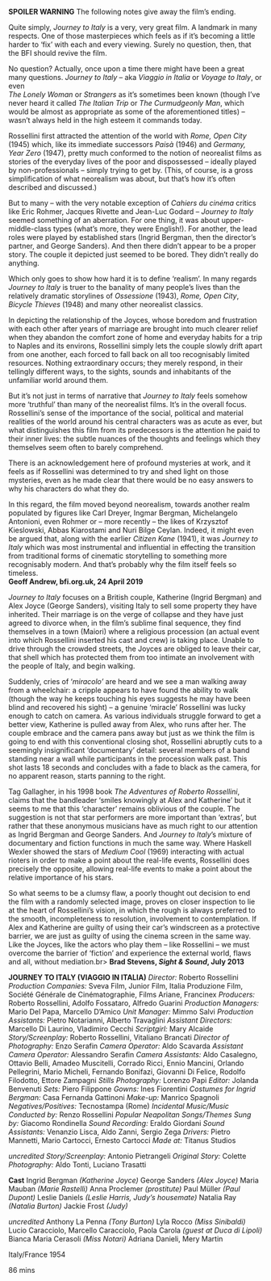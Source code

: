 
**SPOILER WARNING** The following notes give away the film’s ending.

Quite simply, _Journey to Italy_ is a very, very great film. A landmark in many respects. One of those masterpieces which feels as if it’s becoming a little harder to ‘fix’ with each and every viewing. Surely no question, then, that the BFI should revive the film.

No question? Actually, once upon a time there might have been a great many questions. _Journey to Italy_ – aka _Viaggio in Italia_ or _Voyage to Italy_, or even  
_The Lonely Woman_ or _Strangers_ as it’s sometimes been known (though I’ve never heard it called _The Italian Trip_ or _The Curmudgeonly Man_, which would be almost as appropriate as some of the aforementioned titles) – wasn’t always held in the high esteem it commands today.

Rossellini first attracted the attention of the world with _Rome, Open City_ (1945) which, like its immediate successors _Paisà_ (1946) and _Germany, Year Zero_ (1947), pretty much conformed to the notion of neorealist films as stories of the everyday lives of the poor and dispossessed – ideally played by non-professionals – simply trying to get by. (This, of course, is a gross simplification of what neorealism was about, but that’s how it’s often described and discussed.)

But to many – with the very notable exception of _Cahiers du cinéma_ critics like Eric Rohmer, Jacques Rivette and Jean-Luc Godard – _Journey to Italy_ seemed something of an aberration. For one thing, it was about upper-middle-class types (what’s more, they were English!). For another, the lead roles were played by established stars (Ingrid Bergman, then the director’s partner, and George Sanders). And then there didn’t appear to be a proper story. The couple it depicted just seemed to be bored. They didn’t really do anything.

Which only goes to show how hard it is to define ‘realism’. In many regards _Journey to Italy_ is truer to the banality of many people’s lives than the relatively dramatic storylines of _Ossessione_ (1943), _Rome, Open City_, _Bicycle Thieves_ (1948) and many other neorealist classics.

In depicting the relationship of the Joyces, whose boredom and frustration with each other after years of marriage are brought into much clearer relief when they abandon the comfort zone of home and everyday habits for a trip to Naples and its environs, Rossellini simply lets the couple slowly drift apart from one another, each forced to fall back on all too recognisably limited resources. Nothing extraordinary occurs; they merely respond, in their tellingly different ways, to the sights, sounds and inhabitants of the unfamiliar world around them.

But it’s not just in terms of narrative that _Journey to Italy_ feels somehow more ‘truthful’ than many of the neorealist films. It’s in the overall focus. Rossellini’s sense of the importance of the social, political and material realities of the world around his central characters was as acute as ever, but what distinguishes this film from its predecessors is the attention he paid to their inner lives: the subtle nuances of the thoughts and feelings which they themselves seem often to barely comprehend.

There is an acknowledgement here of profound mysteries at work, and it feels as if Rossellini was determined to try and shed light on those mysteries, even as he made clear that there would be no easy answers to why his characters do what they do.

In this regard, the film moved beyond neorealism, towards another realm populated by figures like Carl Dreyer, Ingmar Bergman, Michelangelo Antonioni, even Rohmer or – more recently – the likes of Krzysztof Kieslowski, Abbas Kiarostami and Nuri Bilge Ceylan. Indeed, it might even be argued that, along with the earlier _Citizen Kane_ (1941), it was _Journey to Italy_ which was most instrumental and influential in effecting the transition from traditional forms of cinematic storytelling to something more recognisably modern. And that’s probably why the film itself feels so timeless.<br>
**Geoff Andrew, bfi.org.uk, 24 April 2019**

_Journey to Italy_ focuses on a British couple, Katherine (Ingrid Bergman) and Alex Joyce (George Sanders), visiting Italy to sell some property they have inherited. Their marriage is on the verge of collapse and they have just agreed to divorce when, in the film’s sublime final sequence, they find themselves in a town (Maiori) where a religious procession (an actual event into which Rossellini inserted his cast and crew) is taking place. Unable to drive through the crowded streets, the Joyces are obliged to leave their car, that shell which has protected them from too intimate an involvement with the people of Italy, and begin walking.

Suddenly, cries of ‘_miracolo’_ are heard and we see a man walking away from a wheelchair: a cripple appears to have found the ability to walk (though the way he keeps touching his eyes suggests he may have been blind and recovered his sight) – a genuine ‘miracle’ Rossellini was lucky enough to catch on camera. As various individuals struggle forward to get a better view, Katherine is pulled away from Alex, who runs after her. The couple embrace and the camera pans away but just as we think the film is going to end with this conventional closing shot, Rossellini abruptly cuts to a seemingly insignificant ‘documentary’ detail: several members of a band standing near a wall while participants in the procession walk past. This shot lasts 18 seconds and concludes with a fade to black as the camera, for no apparent reason, starts panning to the right.

Tag Gallagher, in his 1998 book _The Adventures of Roberto Rossellini_, claims that the bandleader ‘smiles knowingly at Alex and Katherine’ but it seems to me that this ‘character’ remains oblivious of the couple. The suggestion is not that star performers are more important than ‘extras’, but rather that these anonymous musicians have as much right to our attention as Ingrid Bergman and George Sanders. And _Journey to Italy_’s mixture of documentary and fiction functions in much the same way. Where Haskell Wexler showed the stars of _Medium Cool_ (1969) interacting with actual rioters in order to make a point about the real-life events, Rossellini does precisely the opposite, allowing real-life events to make a point about the relative importance of his stars.

So what seems to be a clumsy flaw, a poorly thought out decision to end the film with a randomly selected image, proves on closer inspection to lie at the heart of Rossellini’s vision, in which the rough is always preferred to the smooth, incompleteness to resolution, involvement to contemplation. If Alex and Katherine are guilty of using their car’s windscreen as a protective barrier, we are just as guilty of using the cinema screen in the same way. Like the Joyces, like the actors who play them – like Rossellini – we must overcome the barrier of ‘fiction’ and experience the external world, flaws and all, without mediation.br>
**Brad Stevens, _Sight & Sound_, July 2013**

**JOURNEY TO ITALY (VIAGGIO IN ITALIA)**
_Director:_ Roberto Rossellini
_Production Companies:_ Sveva Film, Junior Film, Italia Produzione Film, Société Générale de Cinématographie, Films Ariane, Francinex
_Producers:_ Roberto Rossellini, Adolfo Fossataro, Alfredo Guarini
_Production Managers:_ Mario Del Papa, Marcello D’Amico
_Unit Manager:_ Mimmo Salvi
_Production Assistants:_ Pietro Notarianni, Alberto Travaglini
_Assistant Directors:_ Marcello Di Laurino, Vladimiro Cecchi
_Scriptgirl:_ Mary Alcaide
_Story/Screenplay:_ Roberto Rossellini, Vitaliano Brancati
_Director of Photography:_ Enzo Serafin
_Camera Operator:_ Aldo Scavarda
_Assistant Camera Operator:_ Alessandro Serafin
_Camera Assistants:_ Aldo Casalegno, Ottavio Belli, Amadeo Muscitelli, Corrado Ricci, Ennio Mancini, Orlando Pellegrini, Mario Micheli, Fernando Bonifazi, Giovanni Di Felice, Rodolfo Filodotto, Ettore Zampagni
_Stills Photography:_ Lorenzo Papi
_Editor:_ Jolanda Benvenuti
_Sets:_ Piero Filippone
_Gowns:_ Ines Fiorentini
_Costumes for Ingrid Bergman:_ Casa Fernanda Gattinoni
_Make-up:_ Manrico Spagnoli
_Negatives/Positives:_ Tecnostampa (Rome)
_Incidental Music/Music Conducted by:_ Renzo Rossellini
_Popular Neapolitan Songs/Themes Sung by:_ Giacomo Rondinella
_Sound Recording:_ Eraldo Giordani
_Sound Assistants:_ Venanzio Lisca, Aldo Zanni, Sergio Zega
_Drivers:_ Pietro Mannetti, Mario Cartocci, Ernesto Cartocci
_Made at:_ Titanus Studios

_uncredited_
_Story/Screenplay:_ Antonio Pietrangeli
_Original Story:_ Colette
_Photography:_ Aldo Tonti, Luciano Trasatti

**Cast**
Ingrid Bergman _(Katherine Joyce)_
George Sanders _(Alex Joyce)_
Maria Mauban _(Marie Rastelli)_
Anna Proclemer _(prostitute)_
Paul Müller _(Paul Dupont)_
Leslie Daniels _(Leslie Harris, Judy’s housemate)_
Natalia Ray _(Natalia Burton)_
Jackie Frost _(Judy)_

_uncredited_
Anthony La Penna _(Tony Burton)_
Lyla Rocco _(Miss Sinibaldi)_
Lucio Caracciolo, Marcello Caracciolo,
Paola Carola _(guest at Duca di Lipoli)_
Bianca Maria Cerasoli _(Miss Notari)_
Adriana Danieli, Mery Martin

Italy/France 1954

86 mins
<!--stackedit_data:
eyJoaXN0b3J5IjpbMzg2NTA1MDddfQ==
-->